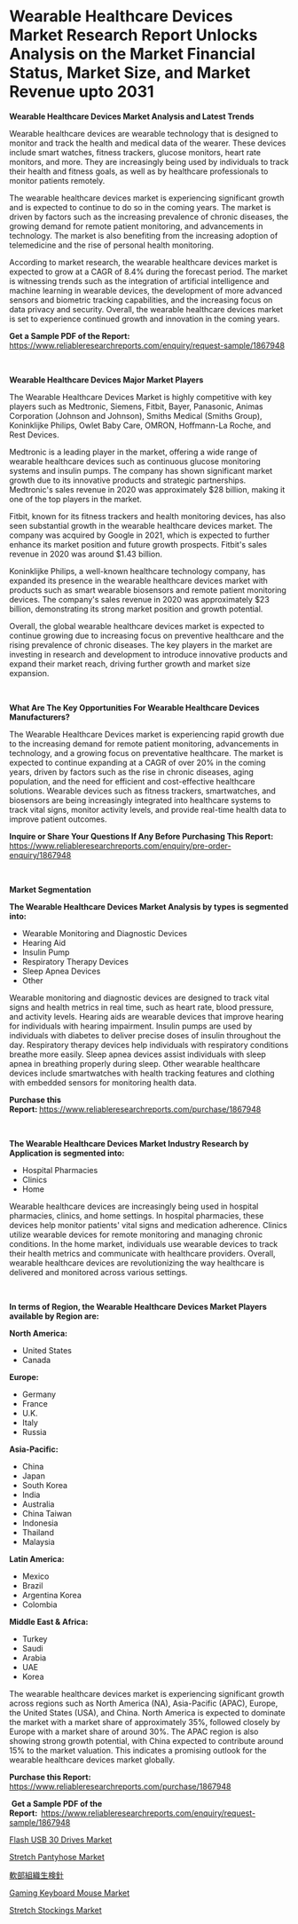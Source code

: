 <p><h1>Wearable Healthcare Devices Market Research Report Unlocks Analysis on the Market Financial Status, Market Size, and Market Revenue upto 2031</h1></p><p><strong>Wearable Healthcare Devices Market Analysis and Latest Trends</strong></p>
<p><p>Wearable healthcare devices are wearable technology that is designed to monitor and track the health and medical data of the wearer. These devices include smart watches, fitness trackers, glucose monitors, heart rate monitors, and more. They are increasingly being used by individuals to track their health and fitness goals, as well as by healthcare professionals to monitor patients remotely.</p><p>The wearable healthcare devices market is experiencing significant growth and is expected to continue to do so in the coming years. The market is driven by factors such as the increasing prevalence of chronic diseases, the growing demand for remote patient monitoring, and advancements in technology. The market is also benefiting from the increasing adoption of telemedicine and the rise of personal health monitoring.</p><p>According to market research, the wearable healthcare devices market is expected to grow at a CAGR of 8.4% during the forecast period. The market is witnessing trends such as the integration of artificial intelligence and machine learning in wearable devices, the development of more advanced sensors and biometric tracking capabilities, and the increasing focus on data privacy and security. Overall, the wearable healthcare devices market is set to experience continued growth and innovation in the coming years.</p></p>
<p><strong>Get a Sample PDF of the Report:&nbsp;</strong> <a href="https://www.reliableresearchreports.com/enquiry/request-sample/1867948">https://www.reliableresearchreports.com/enquiry/request-sample/1867948</a></p>
<p>&nbsp;</p>
<p><strong>Wearable Healthcare Devices Major Market Players</strong></p>
<p><p>The Wearable Healthcare Devices Market is highly competitive with key players such as Medtronic, Siemens, Fitbit, Bayer, Panasonic, Animas Corporation (Johnson and Johnson), Smiths Medical (Smiths Group), Koninklijke Philips, Owlet Baby Care, OMRON, Hoffmann-La Roche, and Rest Devices.</p><p>Medtronic is a leading player in the market, offering a wide range of wearable healthcare devices such as continuous glucose monitoring systems and insulin pumps. The company has shown significant market growth due to its innovative products and strategic partnerships. Medtronic's sales revenue in 2020 was approximately $28 billion, making it one of the top players in the market.</p><p>Fitbit, known for its fitness trackers and health monitoring devices, has also seen substantial growth in the wearable healthcare devices market. The company was acquired by Google in 2021, which is expected to further enhance its market position and future growth prospects. Fitbit's sales revenue in 2020 was around $1.43 billion.</p><p>Koninklijke Philips, a well-known healthcare technology company, has expanded its presence in the wearable healthcare devices market with products such as smart wearable biosensors and remote patient monitoring devices. The company's sales revenue in 2020 was approximately $23 billion, demonstrating its strong market position and growth potential.</p><p>Overall, the global wearable healthcare devices market is expected to continue growing due to increasing focus on preventive healthcare and the rising prevalence of chronic diseases. The key players in the market are investing in research and development to introduce innovative products and expand their market reach, driving further growth and market size expansion.</p></p>
<p>&nbsp;</p>
<p><strong>What Are The Key Opportunities For Wearable Healthcare Devices Manufacturers?</strong></p>
<p><p>The Wearable Healthcare Devices market is experiencing rapid growth due to the increasing demand for remote patient monitoring, advancements in technology, and a growing focus on preventative healthcare. The market is expected to continue expanding at a CAGR of over 20% in the coming years, driven by factors such as the rise in chronic diseases, aging population, and the need for efficient and cost-effective healthcare solutions. Wearable devices such as fitness trackers, smartwatches, and biosensors are being increasingly integrated into healthcare systems to track vital signs, monitor activity levels, and provide real-time health data to improve patient outcomes.</p></p>
<p><strong>Inquire or Share Your Questions If Any Before Purchasing This Report:</strong> <a href="https://www.reliableresearchreports.com/enquiry/pre-order-enquiry/1867948">https://www.reliableresearchreports.com/enquiry/pre-order-enquiry/1867948</a></p>
<p>&nbsp;</p>
<p><strong>Market Segmentation</strong></p>
<p><strong>The Wearable Healthcare Devices Market Analysis by types is segmented into:</strong></p>
<p><ul><li>Wearable Monitoring and Diagnostic Devices</li><li>Hearing Aid</li><li>Insulin Pump</li><li>Respiratory Therapy Devices</li><li>Sleep Apnea Devices</li><li>Other</li></ul></p>
<p><p>Wearable monitoring and diagnostic devices are designed to track vital signs and health metrics in real time, such as heart rate, blood pressure, and activity levels. Hearing aids are wearable devices that improve hearing for individuals with hearing impairment. Insulin pumps are used by individuals with diabetes to deliver precise doses of insulin throughout the day. Respiratory therapy devices help individuals with respiratory conditions breathe more easily. Sleep apnea devices assist individuals with sleep apnea in breathing properly during sleep. Other wearable healthcare devices include smartwatches with health tracking features and clothing with embedded sensors for monitoring health data.</p></p>
<p><strong>Purchase this Report:&nbsp;</strong><a href="https://www.reliableresearchreports.com/purchase/1867948">https://www.reliableresearchreports.com/purchase/1867948</a></p>
<p>&nbsp;</p>
<p><strong>The Wearable Healthcare Devices Market Industry Research by Application is segmented into:</strong></p>
<p><ul><li>Hospital Pharmacies</li><li>Clinics</li><li>Home</li></ul></p>
<p><p>Wearable healthcare devices are increasingly being used in hospital pharmacies, clinics, and home settings. In hospital pharmacies, these devices help monitor patients' vital signs and medication adherence. Clinics utilize wearable devices for remote monitoring and managing chronic conditions. In the home market, individuals use wearable devices to track their health metrics and communicate with healthcare providers. Overall, wearable healthcare devices are revolutionizing the way healthcare is delivered and monitored across various settings.</p></p>
<p>&nbsp;</p>
<p><strong>In terms of Region, the Wearable Healthcare Devices Market Players available by Region are:</strong></p>
<p>
    <p> <strong> North America: </strong>
        <ul>
            <li>United States</li>
            <li>Canada</li>
        </ul>
        </p> 
    <p> <strong> Europe: </strong>
        <ul>
            <li>Germany</li>
            <li>France</li>
            <li>U.K.</li>
            <li>Italy</li>
            <li>Russia</li>
        </ul>
        </p> 
    <p> <strong> Asia-Pacific: </strong>
        <ul>
            <li>China</li>
            <li>Japan</li>
            <li>South Korea</li>
            <li>India</li>
            <li>Australia</li>
            <li>China Taiwan</li>
            <li>Indonesia</li>
            <li>Thailand</li>
            <li>Malaysia</li>
        </ul>
        </p> 
    <p> <strong> Latin America: </strong>
        <ul>
            <li>Mexico</li>
            <li>Brazil</li>
            <li>Argentina Korea</li>
            <li>Colombia</li>
        </ul>
        </p> 
    <p> <strong> Middle East & Africa: </strong>
        <ul>
            <li>Turkey</li>
            <li>Saudi</li>
            <li>Arabia</li>
            <li>UAE</li>
            <li>Korea</li>
        </ul>
    </p>
    </p>
<p><p>The wearable healthcare devices market is experiencing significant growth across regions such as North America (NA), Asia-Pacific (APAC), Europe, the United States (USA), and China. North America is expected to dominate the market with a market share of approximately 35%, followed closely by Europe with a market share of around 30%. The APAC region is also showing strong growth potential, with China expected to contribute around 15% to the market valuation. This indicates a promising outlook for the wearable healthcare devices market globally.</p></p>
<p><strong>Purchase this Report: </strong><a href="https://www.reliableresearchreports.com/purchase/1867948">https://www.reliableresearchreports.com/purchase/1867948</a></p>
<p>&nbsp;<strong>Get a Sample PDF of the Report:&nbsp;&nbsp;</strong><a href="https://www.reliableresearchreports.com/enquiry/request-sample/1867948">https://www.reliableresearchreports.com/enquiry/request-sample/1867948</a></p>
<p><strong></strong></p>
<p><p><a href="https://issuu.com/reportprime-2/docs/flash-usb-30-drives-market-size-203_448d8239d2ab05">Flash USB 30 Drives Market</a></p><p><a href="https://github.com/brenzgnarento/Market-Research-Report-List-1/blob/main/stretch-pantyhose-market.md">Stretch Pantyhose Market</a></p><p><a href="https://github.com/jkjreqjscoxx7/Market-Research-Report-List-1/blob/main/14706324702.md">軟部組織生検針</a></p><p><a href="https://issuu.com/reportprime-2/docs/gaming-keyboard-mouse-market-size-2030.pptx">Gaming Keyboard Mouse Market</a></p><p><a href="https://github.com/jerrycopelandthomaswsqd8q/Market-Research-Report-List-1/blob/main/stretch-stockings-market.md">Stretch Stockings Market</a></p></p>